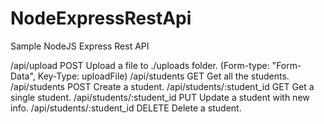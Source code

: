 # NodeExpressRestApi
Sample NodeJS Express Rest API


/api/upload	                    POST	    Upload a file to ./uploads folder. (Form-type: "Form-Data", Key-Type: uploadFile)
/api/students	                GET	        Get all the students.
/api/students	                POST	    Create a student.
/api/students/:student_id	    GET	        Get a single student.
/api/students/:student_id	    PUT	        Update a student with new info.
/api/students/:student_id	    DELETE	    Delete a student.
